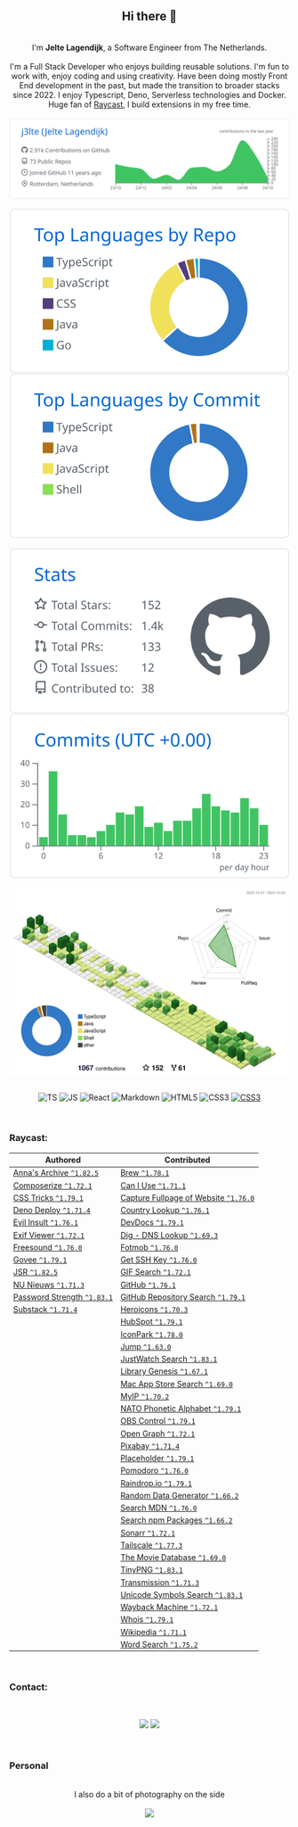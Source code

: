 <div align="center">
    <h2>Hi there 👋</h2><br>
    I'm <b>Jelte Lagendijk</b>, a Software Engineer from The Netherlands.<br><br>
    I'm a Full Stack Developer who enjoys building reusable solutions. I'm fun to work with, enjoy coding and using creativity.
Have been doing mostly Front End development in the past, but made the transition to broader stacks since 2022. I enjoy Typescript, Deno, Serverless technologies and Docker. Huge fan of <a href="https://raycast.com/j3lte" target="_blank">Raycast</a>, I build extensions in my free time.<br /><br />
</div>

<div align="center">
  <picture>
    <source media="(prefers-color-scheme: dark)" srcset="./profile-summary-card-output/github_dark/0-profile-details.svg">
    <source media="(prefers-color-scheme: light)" srcset="./profile-summary-card-output/github/0-profile-details.svg">
    <img align="center" alt="Profile details" src="./profile-summary-card-output/github/0-profile-details.svg">
  </picture>
</div>
<br />
<div align="center">
  <picture>
    <source media="(prefers-color-scheme: dark)" srcset="./profile-summary-card-output/github_dark/1-repos-per-language.svg">
    <source media="(prefers-color-scheme: light)" srcset="./profile-summary-card-output/github/1-repos-per-language.svg">
    <img align="center" alt="Repos per language" src="./profile-summary-card-output/github/1-repos-per-language.svg">
  </picture>
  <picture>
    <source media="(prefers-color-scheme: dark)" srcset="./profile-summary-card-output/github_dark/2-most-commit-language.svg">
    <source media="(prefers-color-scheme: light)" srcset="./profile-summary-card-output/github/2-most-commit-language.svg">
    <img align="center" alt="Most commit language" src="./profile-summary-card-output/github/2-most-commit-language.svg">
  </picture>
</div>
<br />
<div align="center">
  <picture>
    <source media="(prefers-color-scheme: dark)" srcset="./profile-summary-card-output/github_dark/3-stats.svg">
    <source media="(prefers-color-scheme: light)" srcset="./profile-summary-card-output/github/3-stats.svg">
    <img align="center" alt="Stats" src="./profile-summary-card-output/github/3-stats.svg">
  </picture>
  <picture>
    <source media="(prefers-color-scheme: dark)" srcset="./profile-summary-card-output/github_dark/4-productive-time.svg">
    <source media="(prefers-color-scheme: light)" srcset="./profile-summary-card-output/github/4-productive-time.svg">
    <img align="center" alt="Productive time" src="./profile-summary-card-output/github/4-productive-time.svg">
  </picture>
</div>
<br />
<div align="center">
  <picture>
    <source media="(prefers-color-scheme: dark)" srcset="./profile-3d-contrib/profile-night-green.svg">
    <source media="(prefers-color-scheme: light)" srcset="./profile-3d-contrib/profile-green-animate.svg">
    <img align="center" alt="Profile details" src="./profile-3d-contrib/profile-green-animate.svg">
  </picture>
</div>

<br />
<p align="center">
  <img align="center" alt="TS" src="https://img.shields.io/badge/typescript-%23007ACC.svg?style=for-the-badge&logo=typescript&logoColor=white">
  <img align="center" alt="JS" src="https://img.shields.io/badge/javascript-%23323330.svg?style=for-the-badge&logo=javascript&logoColor=%23F7DF1E">
  <img align="center" alt="React" src="https://img.shields.io/badge/react-%23282c34.svg?style=for-the-badge&logo=react&logoColor=61dafb">
  <img align="center" alt="Markdown" src="https://img.shields.io/badge/markdown-%23000000.svg?style=for-the-badge&logo=markdown&logoColor=white">
  <img align="center" alt="HTML5" src="https://img.shields.io/badge/html5-%23E34F26.svg?style=for-the-badge&logo=html5&logoColor=white">
  <img align="center" alt="CSS3" src="https://img.shields.io/badge/css3-%231572B6.svg?style=for-the-badge&logo=css3&logoColor=white">
  <a href="https://raycast.com/j3lte" target="_blank"><img align="center" alt="CSS3" src="https://img.shields.io/badge/raycast-%23000000.svg?style=for-the-badge&logo=raycast&logoColor=red"></a>
</p>

<br />
<h3>Raycast:</h3>

<!-- START RAYCAST -->

| Authored | Contributed |
| --- | --- |
| [Anna's Archive `^1.82.5`](https://raycast/j3lte/anna-s-archive) | [Brew `^1.78.1`](https://raycast/nhojb/brew) |
| [Composerize `^1.72.1`](https://raycast/j3lte/composerize) | [Can I Use `^1.71.1`](https://raycast/thomaslombart/can-i-use) |
| [CSS Tricks `^1.79.1`](https://raycast/j3lte/css-tricks) | [Capture Fullpage of Website `^1.76.0`](https://raycast/Coun1er/capture-fullpage-of-website) |
| [Deno Deploy `^1.71.4`](https://raycast/j3lte/deno-deploy) | [Country Lookup `^1.76.1`](https://raycast/pernielsentikaer/country-lookup) |
| [Evil Insult `^1.76.1`](https://raycast/j3lte/evil-insult) | [DevDocs `^1.79.1`](https://raycast/djpowers/devdocs) |
| [Exif Viewer `^1.72.1`](https://raycast/j3lte/exif) | [Dig - DNS Lookup `^1.69.3`](https://raycast/danielbahl/dig) |
| [Freesound `^1.76.0`](https://raycast/j3lte/freesound) | [Fotmob `^1.76.0`](https://raycast/iamlas/fotmob) |
| [Govee `^1.79.1`](https://raycast/j3lte/govee) | [Get SSH Key `^1.76.0`](https://raycast/Theon/get-ssh-key) |
| [JSR `^1.82.5`](https://raycast/j3lte/jsr) | [GIF Search `^1.72.1`](https://raycast/josephschmitt/gif-search) |
| [NU Nieuws `^1.71.3`](https://raycast/j3lte/nu-nieuws) | [GitHub `^1.76.1`](https://raycast/thomaslombart/github) |
| [Password Strength `^1.83.1`](https://raycast/j3lte/password-strength) | [GitHub Repository Search `^1.79.1`](https://raycast/thomas/github-repository-search) |
| [Substack `^1.71.4`](https://raycast/j3lte/substack) | [Heroicons `^1.70.3`](https://raycast/johndoe123789/heroicons) |
|   | [HubSpot `^1.79.1`](https://raycast/harisvsulaiman/hubspot) |
|   | [IconPark `^1.78.0`](https://raycast/koinzhang/iconpark) |
|   | [Jump `^1.63.0`](https://raycast/HelloImSteven/jump) |
|   | [JustWatch Search `^1.83.1`](https://raycast/rishabswift/search-justwatch) |
|   | [Library Genesis `^1.67.1`](https://raycast/yz3440/library-genesis) |
|   | [Mac App Store Search `^1.69.0`](https://raycast/say4n/mac-app-store-search) |
|   | [MyIP `^1.70.2`](https://raycast/Kang/myip) |
|   | [NATO Phonetic Alphabet `^1.79.1`](https://raycast/jns/nato-phonetic-alphabet) |
|   | [OBS Control `^1.79.1`](https://raycast/Yukai/obs-control) |
|   | [Open Graph `^1.72.1`](https://raycast/1weiho/open-graph) |
|   | [Pixabay `^1.71.4`](https://raycast/tonka3000/pixabay) |
|   | [Placeholder `^1.79.1`](https://raycast/koinzhang/placeholder) |
|   | [Pomodoro `^1.76.0`](https://raycast/asubbotin/pomodoro) |
|   | [Raindrop.io `^1.79.1`](https://raycast/lardissone/raindrop-io) |
|   | [Random Data Generator `^1.66.2`](https://raycast/loris/random) |
|   | [Search MDN `^1.76.0`](https://raycast/krzysztofzuraw/search-mdn) |
|   | [Search npm Packages `^1.66.2`](https://raycast/mrmartineau/search-npm) |
|   | [Sonarr `^1.72.1`](https://raycast/Aayush9029/sonarr) |
|   | [Tailscale `^1.77.3`](https://raycast/samlinville/tailscale) |
|   | [The Movie Database `^1.69.0`](https://raycast/Aayush9029/tmdb) |
|   | [TinyPNG `^1.83.1`](https://raycast/kawamataryo/tinypng) |
|   | [Transmission `^1.71.3`](https://raycast/FezVrasta/transmission) |
|   | [Unicode Symbols Search `^1.83.1`](https://raycast/mmazzarolo/unicode-symbols) |
|   | [Wayback Machine `^1.72.1`](https://raycast/pernielsentikaer/wayback-machine) |
|   | [Whois `^1.79.1`](https://raycast/zavbala/whois) |
|   | [Wikipedia `^1.71.1`](https://raycast/vimtor/wikipedia) |
|   | [Word Search `^1.75.2`](https://raycast/rishabswift/word-search) |

<!-- END RAYCAST -->

<br />
<h3>Contact:</h3>

<br />

<p align="center">
  <a href="https://www.linkedin.com/in/jeltelagendijk" target="_blank"><img src="https://img.shields.io/badge/-LinkedIn-%230077B5?style=for-the-badge&logo=linkedin&logoColor=white" target="_blank"></a>
  <a href="https://github.com/j3lte" target="_blank"><img src="https://img.shields.io/github/followers/J3lte?style=for-the-badge&logo=github&logoColor=white" target="_blank"></a>
</p>

<br />

<h3>Personal</h3>
<br />
<div align="center">
  I also do a bit of photography on the side<br /><br />
  <a href="https://instagram.com/j3lte" target="_blank"><img src="https://img.shields.io/badge/-Instagram-%23E4405F?style=for-the-badge&logo=instagram&logoColor=white" target="_blank"></a></div>
